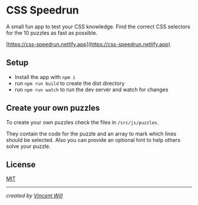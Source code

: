 # CSS Speedrun

A small fun app to test your CSS knowledge. Find the correct CSS selectors for the 10 puzzles as fast as possible.

[https://css-speedrun.netlify.app](https://css-speedrun.netlify.app)

## Setup

- Install the app with `npm i`
- run `npm run build` to create the dist directory
- run `npm run watch` to run the dev server and watch for changes


## Create your own puzzles

To create your own puzzles check the files in `/src/js/puzzles`.

They contain the code for the puzzle and an array to mark which lines should be selected.
Also you can provide an optional hint to help others solve your puzzle.

## License

[MIT](https://choosealicense.com/licenses/mit/)

---

*created by [Vincent Will](https://wweb.dev/)*
